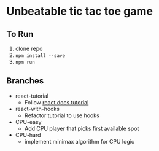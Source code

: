 # Unbeatable tic tac toe game 

## To Run

1. clone repo
2. `npm install --save`
3. `npm run`

## Branches

- react-tutorial
    - Follow [react docs tutorial](https://reactjs.org/tutorial/tutorial.html)
- react-with-hooks
    - Refactor tutorial to use hooks
- CPU-easy
    - Add CPU player that picks first available spot
- CPU-hard
    - implement minimax algorithm for CPU logic